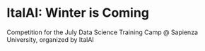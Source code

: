 # ItalAI: Winter is Coming
Competition for the July Data Science Training Camp @ Sapienza University, organized by ItalAI
